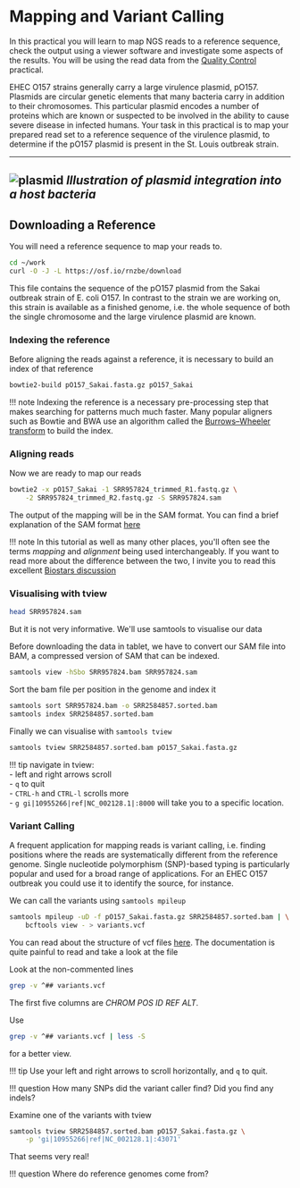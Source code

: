 # Mapping and Variant Calling

In this practical you will learn to map NGS reads to a reference sequence, check the output using a viewer software and investigate some aspects of the results.
You will be using the read data from the [Quality Control](qc.md) practical.

EHEC O157 strains generally carry a large virulence plasmid, pO157.
Plasmids are circular genetic elements that many bacteria carry in addition to their chromosomes.
This particular plasmid encodes a number of proteins which are known or suspected to be involved in the ability to cause severe disease in infected humans.
Your task in this practical is to map your prepared read set to a reference sequence of the virulence plasmid, to determine if the pO157 plasmid is present in the St. Louis outbreak strain.

---
![plasmid](img/plasmid.png)
*Illustration of plasmid integration into a host bacteria*
---

## Downloading a Reference

You will need a reference sequence to map your reads to.

```bash
cd ~/work
curl -O -J -L https://osf.io/rnzbe/download
```

This file contains the sequence of the pO157 plasmid from the Sakai outbreak strain of E. coli O157.
In contrast to the strain we are working on, this strain is available as a finished genome, i.e. the whole sequence of both the single chromosome and the large virulence plasmid are known.

### Indexing the reference

Before aligning the reads against a reference, it is necessary to build an index of that reference

```bash
bowtie2-build pO157_Sakai.fasta.gz pO157_Sakai
```

!!! note
    Indexing the reference is a necessary pre-processing step that makes searching for patterns much much faster. Many popular aligners such as Bowtie and BWA use an algorithm called the [Burrows–Wheeler transform](https://en.wikipedia.org/wiki/Burrows–Wheeler_transform) to build the index.

### Aligning reads

Now we are ready to map our reads

```bash
bowtie2 -x pO157_Sakai -1 SRR957824_trimmed_R1.fastq.gz \
    -2 SRR957824_trimmed_R2.fastq.gz -S SRR957824.sam
```

The output of the mapping will be in the SAM format.
You can find a brief explanation of the SAM format [here](file_formats.md)

!!! note
    In this tutorial as well as many other places, you'll often see the terms *mapping* and *alignment* being used interchangeably. If you want to read more about the difference between the two, I invite you to read this excellent [Biostars discussion](https://www.biostars.org/p/180986/)

### Visualising with tview

```bash
head SRR957824.sam
```

But it is not very informative.
We'll use samtools to visualise our data

Before downloading the data in tablet, we have to convert our SAM file into BAM, a compressed version of SAM that can be indexed.

```bash
samtools view -hSbo SRR957824.bam SRR957824.sam
```

Sort the bam file per position in the genome and index it

```bash
samtools sort SRR957824.bam -o SRR2584857.sorted.bam
samtools index SRR2584857.sorted.bam
```

Finally we can visualise with `samtools tview`

```bash
samtools tview SRR2584857.sorted.bam pO157_Sakai.fasta.gz
```

!!! tip
    navigate in tview:  
        - left and right arrows scroll    
        - `q` to quit   
        - `CTRL-h` and `CTRL-l` scrolls more  
        - `g gi|10955266|ref|NC_002128.1|:8000` will take you to a specific location.   

### Variant Calling

A frequent application for mapping reads is variant calling, i.e. finding positions where the reads are systematically different from the reference genome.
Single nucleotide polymorphism (SNP)-based typing is particularly popular and used for a broad range of applications.
For an EHEC O157 outbreak you could use it to identify the source, for instance.

We can call the variants using `samtools mpileup`

```bash
samtools mpileup -uD -f pO157_Sakai.fasta.gz SRR2584857.sorted.bam | \
    bcftools view - > variants.vcf
```

You can read about the structure of vcf files [here](file_formats.md).
The documentation is quite painful to read and take a look at the file

Look at the non-commented lines

```bash
grep -v ^## variants.vcf
```
The first five columns are *CHROM POS ID REF ALT*.

Use

```bash
grep -v ^## variants.vcf | less -S
```

for a better view.

!!! tip
    Use your left and right arrows to scroll horizontally, and `q` to quit.


!!! question
    How many SNPs did the variant caller find? Did you find any indels?

Examine one of the variants with tview

```bash
samtools tview SRR2584857.sorted.bam pO157_Sakai.fasta.gz \
    -p 'gi|10955266|ref|NC_002128.1|:43071'
```

That seems very real!

!!! question
    Where do reference genomes come from?
